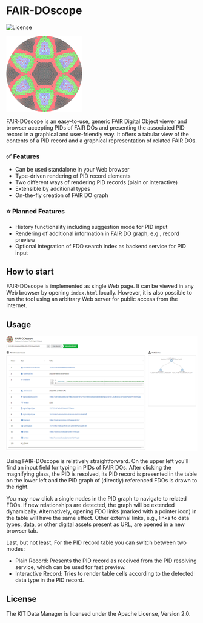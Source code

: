 # FAIR-DOscope

![License](https://img.shields.io/github/license/kit-data-manager/fairdoscope.svg)

<img src="/images/logo.png" alt="FAIR-DOscope" width="200"/>

FAIR-DOscope is an easy-to-use, generic FAIR Digital Object viewer and browser accepting PIDs of FAIR DOs and 
presenting the associated PID record in a graphical and user-friendly way. It offers a tabular view of the 
contents of a PID record and a graphical representation of related FAIR DOs. 

### :white_check_mark: Features

* Can be used standalone in your Web browser
* Type-driven rendering of PID record elements
* Two different ways of rendering PID records (plain or interactive) 
* Extensible by additional types
* On-the-fly creation of FAIR DO graph

### :star: Planned Features

* History functionality including suggestion mode for PID input
* Rendering of additional information in FAIR DO graph, e.g., record preview
* Optional integration of FDO search index as backend service for PID input

## How to start

FAIR-DOscope is implemented as single Web page. It can be viewed in any Web browser by opening `index.html` locally. 
However, it is also possible to run the tool using an arbitrary Web server for public access from the internet. 

## Usage 

<img src="/images/screenshot.png" alt="FAIR-DOscope"/>

Using FAIR-DOscope is relatively straightforward. On the upper left you'll find an input field for typing in PIDs of FAIR DOs.
After clicking the magnifying glass, the PID is resolved, its PID record is presented in the table on the lower left and the 
PID graph of (directly) referenced FDOs is drawn to the right. 

You may now click a single nodes in the PID graph to navigate to related FDOs. If new relationships are detected, the graph will
be extended dynamically. Alternatively, opening FDO links (marked with a pointer icon) in the table will have the same effect. 
Other external links, e.g., links to data types, data, or other digital assets present as URL, are opened in a new browser tab.

Last, but not least, For the PID record table you can switch between two modes:

* Plain Record: Presents the PID record as received from the PID resolving service, which can be used for fast preview.
* Interactive Record: Tries to render table cells according to the detected data type in the PID record.


## License

The KIT Data Manager is licensed under the Apache License, Version 2.0.
